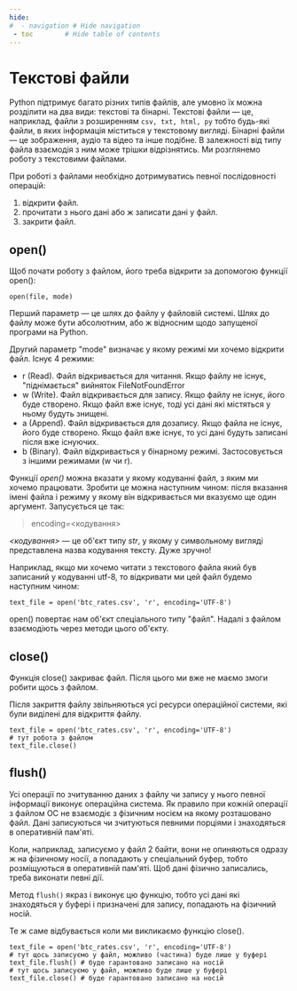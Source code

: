 ```yaml
---
hide:
#  - navigation # Hide navigation
 - toc        # Hide table of contents
---
```


# Текстові файли

Python підтримує багато різних типів файлів, але умовно їх можна розділити на два види: текстові та бінарні.
Текстові файли — це, наприклад, файли з розширенням `csv, txt, html, py` тобто будь-які файли, в яких інформація міститься у текстовому вигляді.
Бінарні файли — це зображення, аудіо та відео та інше подібне.
В залежності від типу файла взаємодія з ним може трішки відрізнятись.
Ми розглянемо роботу з текстовими файлами.

При роботі з файлами необхідно дотримуватись певної послідовності операцій:

1. відкрити файл.
1. прочитати з нього дані або ж записати дані у файл.
1. закрити файл.

## open()

Щоб почати роботу з файлом, його треба відкрити за допомогою функції open():

	open(file, mode)
	
Перший параметр — це шлях до файлу у файловій системі.
Шлях до файлу може бути абсолютним, або ж відносним щодо запущеної програми на Python.

Другий параметр "mode" визначає у якому режимі ми хочемо відкрити файл. Існує 4 режими:

- r (Read). Файл відкривається для читання. Якщо файлу не існує, "піднімається" вийняток FileNotFoundError
- w (Write). Файл відкривається для запису. Якщо файлу не існує, його буде створено. 
Якщо файл вже існує, тоді усі дані які містяться у ньому будуть знищені.
- a (Append). Файл відкривається для дозапису.
Якщо файла не існує, його буде створено. 
Якщо файл вже існує, то усі дані будуть записані після вже існуючих.
- b (Binary). Файл відкривається у бінарному режимі. 
Застосовується з іншими режимами (w чи r).

Функції *open()* можна вказати у якому кодуванні файл, з яким ми хочемо працювати. Зробити це можна наступним чином: після вказання імені файла і режиму у якому він відкривається ми вказуємо ще один аргумент. Запусується це так:

> encoding=<кодування>

*<кодування>* — це об'єкт типу *str*, у якому у символьному вигляді представлена назва кодування тексту. Дуже зручно!

Наприклад, якщо ми хочемо читати з текстового файла який був записаний у кодуванні utf-8, то відкривати ми цей файл будемо наступним чином:

    text_file = open('btc_rates.csv', 'r', encoding='UTF-8')

open() повертає нам об'єкт спеціального типу "файл".
Надалі з файлом взаємодіють через методи цього об'єкту.


## close()

Функція close() закриває файл. 
Після цього ми вже не маємо змоги робити щось з файлом.

Після закриття файлу звільняються усі ресурси операційної системи, які були виділені для відкриття файлу.

	text_file = open('btc_rates.csv', 'r', encoding='UTF-8')
	# тут робота з файлом
	text_file.close()

## flush()

Усі операції по зчитуванню даних з файлу чи запису у нього певної інформації
виконує операційна система.
Як правило при кожній операції з файлом 
ОС не взаємодіє з фізичним носієм на якому розташовано файл.
Дані записуються чи зчитуються певними порціями 
і знаходяться в оперативній пам'яті.

Коли, наприклад, записуємо у файл 2 байти,
вони не опиняються одразу ж на фізичному носії,
а попадають у спеціальний буфер, тобто розміщуються в оперативній пам'яті.
Щоб дані фізично записались, треба виконати певні дії.

Метод `flush()` якраз і виконує цю функцію, 
тобто усі дані які знаходяться у буфері
і призначені для запису,
попадають на фізичний носій.

Те ж саме відбувається коли ми викликаємо функцію close().

	text_file = open('btc_rates.csv', 'r', encoding='UTF-8')
	# тут щось записуємо у файл, можливо (частина) буде лише у буфері
	text_file.flush() # буде гарантовано записано на носій
	# тут щось записуємо у файл, можливо буде лише у буфері
	text_file.close() # буде гарантовано записано на носій
